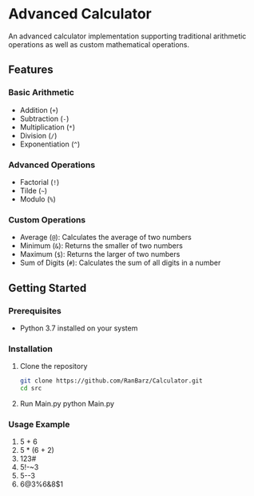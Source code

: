 # Advanced Calculator

An advanced calculator implementation supporting traditional arithmetic operations as well as custom mathematical operations.

## Features

### Basic Arithmetic
- Addition (`+`)
- Subtraction (`-`)
- Multiplication (`*`)
- Division (`/`)
- Exponentiation (`^`)

### Advanced Operations
- Factorial (`!`)
- Tilde (`~`)
- Modulo (`%`)

### Custom Operations
- Average (`@`): Calculates the average of two numbers
- Minimum (`&`): Returns the smaller of two numbers
- Maximum (`$`): Returns the larger of two numbers
- Sum of Digits (`#`): Calculates the sum of all digits in a number

## Getting Started

### Prerequisites
- Python 3.7 installed on your system

### Installation
1. Clone the repository
   ```bash
   git clone https://github.com/RanBarz/Calculator.git
   cd src
2. Run Main.py
   python Main.py

### Usage Example
1. 5 + 6
2. 5 * (6 + 2)
3. 123#
4. 5!-~3
5. 5--3
6. 6@3%6&8$1
